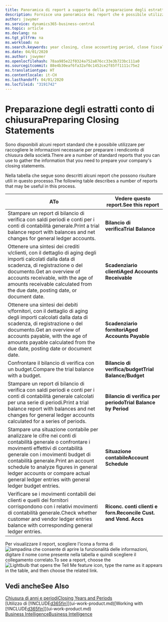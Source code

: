 ```yaml
---
title: Panoramica di report a supporto della preparazione degli estratti conto di chiusura | Documenti Microsoft
description: Fornisce una panoramica dei report che è possibile utilizzare per raccogliere le informazioni e preparare gli estratti conto di chiusura della società alla chiusura dell'anno fiscale.
author: jswymer
ms.service: dynamics365-business-central
ms.topic: article
ms.devlang: na
ms.tgt_pltfrm: na
ms.workload: na
ms.search.keywords: year closing, close accounting period, close fiscal year, aging, creditor payments, vendor payments, assets, liabilities, equity, analysis, reporting, financial report, business intelligence, BI, Power Bi, KPI
ms.date: 04/01/2020
ms.author: jswymer
ms.openlocfilehash: 78aa985e22f0324a752a876cc33e3b723bc111a0
ms.sourcegitcommit: 88e4b30eaf6fa32af0c1452ce2f85ff1111c75e2
ms.translationtype: HT
ms.contentlocale: it-CH
ms.lasthandoff: 04/01/2020
ms.locfileid: "3191742"
---
```

# <a name="preparing-closing-statements"></a><span data-ttu-id="a6eb8-103">Preparazione degli estratti conto di chiusura</span><span class="sxs-lookup"><span data-stu-id="a6eb8-103">Preparing Closing Statements</span></span>
<span data-ttu-id="a6eb8-104">Sono disponibili alcuni report standard che è possibile utilizzare per raccogliere le informazioni necessarie per preparare i rendiconto di chiusura della società.</span><span class="sxs-lookup"><span data-stu-id="a6eb8-104">There are a number of standard reports that you can use to gather the information that you need to prepare your company's closing statements.</span></span>

<span data-ttu-id="a6eb8-105">Nella tabella che segue sono descritti alcuni report che possono risultare utili in questo processo.</span><span class="sxs-lookup"><span data-stu-id="a6eb8-105">The following table describes a number of reports that may be useful in this process.</span></span>  

| <span data-ttu-id="a6eb8-106">A</span><span class="sxs-lookup"><span data-stu-id="a6eb8-106">To</span></span> | <span data-ttu-id="a6eb8-107">Vedere questo report.</span><span class="sxs-lookup"><span data-stu-id="a6eb8-107">See this report</span></span> |
| --- | --- |
| <span data-ttu-id="a6eb8-108">Stampare un report di bilancio di verifica con saldi periodi e conti per i conti di contabilità generale.</span><span class="sxs-lookup"><span data-stu-id="a6eb8-108">Print a trial balance report with balances and net changes for general ledger accounts.</span></span> |<span data-ttu-id="a6eb8-109">**Bilancio di verifica**</span><span class="sxs-lookup"><span data-stu-id="a6eb8-109">**Trial Balance**</span></span> |
| <span data-ttu-id="a6eb8-110">Ottenere una sintesi dei crediti v/clienti, con il dettaglio di aging degli importi calcolati dalla data di scadenza, di registrazione o del documento.</span><span class="sxs-lookup"><span data-stu-id="a6eb8-110">Get an overview of accounts receivable, with the age of amounts receivable calculated from the due date, posting date, or document date.</span></span> |<span data-ttu-id="a6eb8-111">**Scadenziario clienti**</span><span class="sxs-lookup"><span data-stu-id="a6eb8-111">**Aged Accounts Receivable**</span></span> |
| <span data-ttu-id="a6eb8-112">Ottenere una sintesi dei debiti v/fornitori, con il dettaglio di aging degli importi calcolati dalla data di scadenza, di registrazione o del documento.</span><span class="sxs-lookup"><span data-stu-id="a6eb8-112">Get an overview of accounts payable, with the age of amounts payable calculated from the due date, posting date or document date.</span></span> |<span data-ttu-id="a6eb8-113">**Scadenziario fornitori**</span><span class="sxs-lookup"><span data-stu-id="a6eb8-113">**Aged Accounts Payable**</span></span> |
| <span data-ttu-id="a6eb8-114">Confrontare il bilancio di verifica con un budget.</span><span class="sxs-lookup"><span data-stu-id="a6eb8-114">Compare the trial balance with a budget.</span></span> |<span data-ttu-id="a6eb8-115">**Bilancio di verifica/budget**</span><span class="sxs-lookup"><span data-stu-id="a6eb8-115">**Trial Balance/Budget**</span></span> |
| <span data-ttu-id="a6eb8-116">Stampare un report di bilancio di verifica con saldi periodi e conti per i conti di contabilità generale calcolati per una serie di periodi.</span><span class="sxs-lookup"><span data-stu-id="a6eb8-116">Print a trial balance report with balances and net changes for general ledger accounts calculated for a series of periods.</span></span> |<span data-ttu-id="a6eb8-117">**Bilancio di verifica per periodo**</span><span class="sxs-lookup"><span data-stu-id="a6eb8-117">**Trial Balance by Period**</span></span> |
| <span data-ttu-id="a6eb8-118">Stampare una situazione contabile per analizzare le cifre nei conti di contabilità generale o confrontare i movimenti effettivi di contabilità generale con i movimenti budget di contabilità generale.</span><span class="sxs-lookup"><span data-stu-id="a6eb8-118">Print an account schedule to analyze figures in general ledger accounts or compare actual general ledger entries with general ledger budget entries.</span></span> |<span data-ttu-id="a6eb8-119">**Situazione contabile**</span><span class="sxs-lookup"><span data-stu-id="a6eb8-119">**Account Schedule**</span></span> |
| <span data-ttu-id="a6eb8-120">Verificare se i movimenti contabili dei clienti e quelli dei fornitori corrispondono con i relativi movimenti di contabilità generale.</span><span class="sxs-lookup"><span data-stu-id="a6eb8-120">Check whether customer and vendor ledger entries balance with corresponding general ledger entries.</span></span> |<span data-ttu-id="a6eb8-121">**Riconc. conti clienti e forn.**</span><span class="sxs-lookup"><span data-stu-id="a6eb8-121">**Reconcile Cust. and Vend. Accs**</span></span> |

<span data-ttu-id="a6eb8-122">Per visualizzare il report, scegliere l'icona a forma di ![lampadina che consente di aprire la funzionalità delle informazioni](media/ui-search/search_small.png "Informazioni sull'operazione che si desidera eseguire"), digitare il nome come presente nella tabella e quindi scegliere il collegamento correlato.</span><span class="sxs-lookup"><span data-stu-id="a6eb8-122">To see a report, choose the ![Lightbulb that opens the Tell Me feature](media/ui-search/search_small.png "Tell me what you want to do") icon, type the name as it appears in the table, and then choose the related link.</span></span>

## <a name="see-also"></a><span data-ttu-id="a6eb8-123">Vedi anche</span><span class="sxs-lookup"><span data-stu-id="a6eb8-123">See Also</span></span>
[<span data-ttu-id="a6eb8-124">Chiusura di anni e periodi</span><span class="sxs-lookup"><span data-stu-id="a6eb8-124">Closing Years and Periods</span></span>](year-close-years-periods.md)  
<span data-ttu-id="a6eb8-125">[Utilizzo di [!INCLUDE[d365fin](includes/d365fin_md.md)]](ui-work-product.md)</span><span class="sxs-lookup"><span data-stu-id="a6eb8-125">[Working with [!INCLUDE[d365fin](includes/d365fin_md.md)]](ui-work-product.md)</span></span>  
[<span data-ttu-id="a6eb8-126">Business Intelligence</span><span class="sxs-lookup"><span data-stu-id="a6eb8-126">Business Intelligence</span></span>](bi.md)
